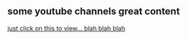 ## some youtube channels great content

[just click on this to view... blah blah blah](https://opensource1212.github.io)
